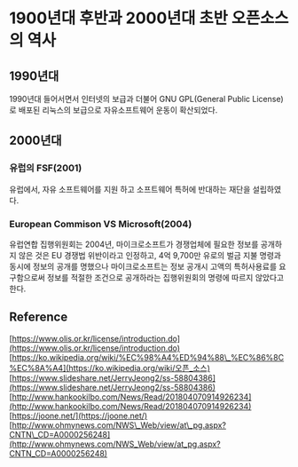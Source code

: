 # 1900년대 후반과 2000년대 초반 오픈소스의 역사

## 1990년대

1990년대 들어서면서 인터넷의 보급과 더불어 GNU GPL\(General Public License\)로 배포된 리눅스의 보급으로 자유소프트웨어 운동이 확산되었다.

## 2000년대

### 유럽의 FSF\(2001\)

유럽에서, 자유 소프트웨어를 지원 하고 소프트웨어 특허에 반대하는 재단을 설립하였다.

### European Commison VS Microsoft\(2004\)

유럽연합 집행위원회는 2004년, 마이크로소프트가 경쟁업체에 필요한 정보를 공개하지 않은 것은 EU 경쟁법 위반이라고 인정하고, 4억 9,700만 유로의 벌금 지불 명령과 동시에 정보의 공개를 명했으나 마이크로소프트는 정보 공개시 고액의 특허사용료를 요구함으로써 정보를 적절한 조건으로 공개하라는 집행위원회의 명령에 따르지 않았다고 한다.

## Reference

[https://www.olis.or.kr/license/introduction.do](https://www.olis.or.kr/license/introduction.do)  
[https://ko.wikipedia.org/wiki/%EC%98%A4%ED%94%88\_%EC%86%8C%EC%8A%A4](https://ko.wikipedia.org/wiki/오픈_소스)  
[https://www.slideshare.net/JerryJeong2/ss-58804386](https://www.slideshare.net/JerryJeong2/ss-58804386)  
[http://www.hankookilbo.com/News/Read/201804070914926234](http://www.hankookilbo.com/News/Read/201804070914926234)  
[https://joone.net/](https://joone.net/)  
[http://www.ohmynews.com/NWS\_Web/view/at\_pg.aspx?CNTN\_CD=A0000256248](http://www.ohmynews.com/NWS_Web/view/at_pg.aspx?CNTN_CD=A0000256248)

